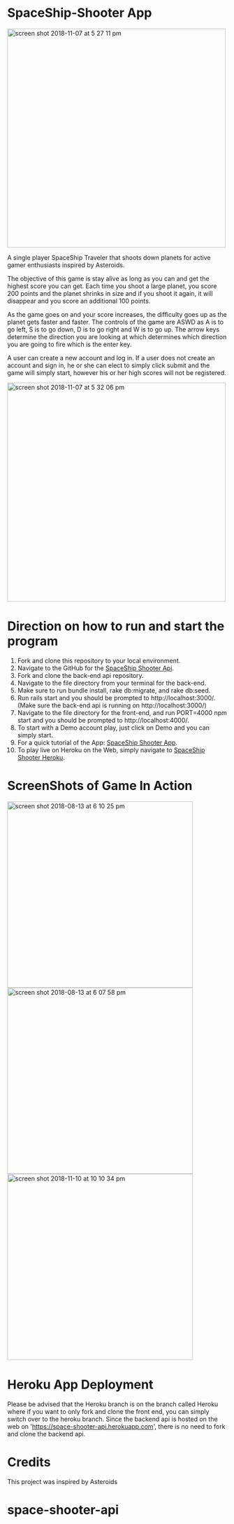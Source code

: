 # SpaceShip-Shooter App

<img width="500" alt="screen shot 2018-11-07 at 5 27 11 pm" src="https://user-images.githubusercontent.com/34640293/48165168-be538200-e2b2-11e8-9ab1-699d71ac9a0b.png">

A single player SpaceShip Traveler that shoots down planets for active gamer enthusiasts inspired by Asteroids.

The objective of this game is stay alive as long as you can and get the highest score you can get. Each time you shoot a large planet, you score 200 points and the planet shrinks in size and if you shoot it again, it will disappear and you score an additional 100 points.

As the game goes on and your score increases, the difficulty goes up as the planet gets faster and faster.
The controls of the game are ASWD as A is to go left, S is to go down, D is to go right and W is to go up. The arrow keys determine the direction you are looking at which determines which direction you are going to fire which is the enter key.

A user can create a new account and log in. If a user does not create an account and sign in, he or she can elect to simply click submit and the game will simply start, however his or her high scores will not be registered.

<img width="500" alt="screen shot 2018-11-07 at 5 32 06 pm" src="https://user-images.githubusercontent.com/34640293/48165313-2efa9e80-e2b3-11e8-9298-8e8b07e9433f.png">


# Direction on how to run and start the program

1. Fork and clone this repository to your local environment.
2. Navigate to the GitHub for the [SpaceShip Shooter Api](https://github.com/LShiHuskies/space-shooter-api).
3. Fork and clone the back-end api repository.
4. Navigate to the file directory from your terminal for the back-end.
5. Make sure to run bundle install, rake db:migrate, and rake db:seed.
6. Run rails start and you should be prompted to http://localhost:3000/. (Make sure the back-end api is running on http://localhost:3000/)
7. Navigate to the file directory for the front-end, and run PORT=4000 npm start and you should be prompted to http://localhost:4000/.
8. To start with a Demo account play, just click on Demo and you can simply start.
9. For a quick tutorial of the App: [SpaceShip Shooter App](https://www.youtube.com/watch?v=uyQVa7hhAwQ).
10. To play live on Heroku on the Web, simply navigate to [SpaceShip Shooter Heroku](https://blooming-garden-39476.herokuapp.com/).

# ScreenShots of Game In Action
<div display="inline">
<img width="425" alt="screen shot 2018-08-13 at 6 10 25 pm" src="https://user-images.githubusercontent.com/34640293/44060951-66024cde-9f24-11e8-8ff2-e7b2f2abfbd4.png">

<img width="425" alt="screen shot 2018-08-13 at 6 07 58 pm" src="https://user-images.githubusercontent.com/34640293/44060982-877e669a-9f24-11e8-8053-4bc2bf23739a.png">
</div>

<img width="425" alt="screen shot 2018-11-10 at 10 10 34 pm" src="https://user-images.githubusercontent.com/34640293/48308591-a7bd5d00-e536-11e8-9bc9-9f369434c65e.png">

# Heroku App Deployment
Please be advised that the Heroku branch is on the branch called Heroku where if you want to only fork and clone the front end, you can simply switch over to the heroku branch.
Since the backend api is hosted on the web on 'https://space-shooter-api.herokuapp.com',
there is no need to fork and clone the backend api.

# Credits

This project was inspired by Asteroids

# space-shooter-api
